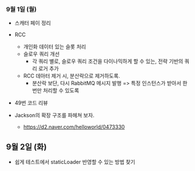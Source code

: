 
### 9월 1일 (월)

- 스캐터 페이 정리
- RCC 
	- 개인화 데이터 있는 슬롯 처리
	- 슬로우 쿼리 개선
		- 각 쿼리 별로, 슬로우 쿼리 조건을 다이나믹하게 할 수 있는, 전략 기반의 쿼리 로거 추가
	- RCC 데아터 제거 시, 분산락으로 제거하도록.
		- 분산락 보단, 다시 RabbitMQ 메시지 발행 => 특정 인스턴스가 받아서 한 번만 처리할 수 있도록
- 49번 코드 리뷰

- Jackson의 확장 구조를 파헤쳐 보자.
	- https://d2.naver.com/helloworld/0473330

## 9월 2일 (화)

- 쉽게 테스트에서 staticLoader 반영할 수 있는 방법 찾기